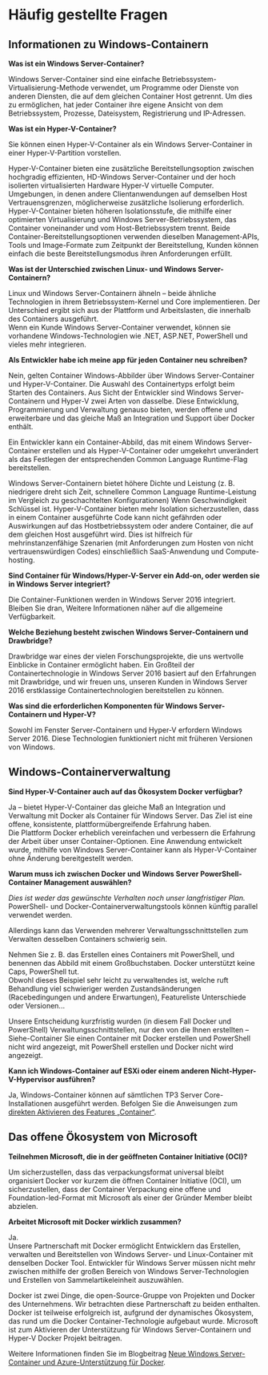 



# Häufig gestellte Fragen

## Informationen zu Windows-Containern

**Was ist ein Windows Server-Container?**

Windows Server-Container sind eine einfache Betriebssystem-Virtualisierung-Methode verwendet, um Programme oder Dienste von anderen Diensten, die auf dem gleichen Container Host getrennt. Um dies zu ermöglichen, hat jeder Container ihre eigene Ansicht von dem Betriebssystem, Prozesse, Dateisystem, Registrierung und IP-Adressen.

**Was ist ein Hyper-V-Container?**

Sie können einen Hyper-V-Container als ein Windows Server-Container in einer Hyper-V-Partition vorstellen.

Hyper-V-Container bieten eine zusätzliche Bereitstellungsoption zwischen hochgradig effizienten, HD-Windows Server-Container und der hoch isolierten virtualisierten Hardware Hyper-V virtuelle Computer. Umgebungen, in denen andere Clientanwendungen auf demselben Host Vertrauensgrenzen, möglicherweise zusätzliche Isolierung erforderlich. Hyper-V-Container bieten höheren Isolationsstufe, die mithilfe einer optimierten Virtualisierung und Windows Server-Betriebssystem, das Container voneinander und vom Host-Betriebssystem trennt. Beide Container-Bereitstellungsoptionen verwenden dieselben Management-APIs, Tools und Image-Formate zum Zeitpunkt der Bereitstellung, Kunden können einfach die beste Bereitstellungsmodus ihren Anforderungen erfüllt.

**Was ist der Unterschied zwischen Linux- und Windows Server-Containern?**

Linux und Windows Server-Containern ähneln – beide ähnliche Technologien in ihrem Betriebssystem-Kernel und Core implementieren. Der Unterschied ergibt sich aus der Plattform und Arbeitslasten, die innerhalb des Containers ausgeführt.  
Wenn ein Kunde Windows Server-Container verwendet, können sie vorhandene Windows-Technologien wie .NET, ASP.NET, PowerShell und vieles mehr integrieren.

**Als Entwickler habe ich meine app für jeden Container neu schreiben?**

Nein, gelten Container Windows-Abbilder über Windows Server-Container und Hyper-V-Container. Die Auswahl des Containertyps erfolgt beim Starten des Containers. Aus Sicht der Entwickler sind Windows Server-Containern und Hyper-V zwei Arten von dasselbe. Diese Entwicklung, Programmierung und Verwaltung genauso bieten, werden offene und erweiterbare und das gleiche Maß an Integration und Support über Docker enthält.

Ein Entwickler kann ein Container-Abbild, das mit einem Windows Server-Container erstellen und als Hyper-V-Container oder umgekehrt unverändert als das Festlegen der entsprechenden Common Language Runtime-Flag bereitstellen.

Windows Server-Containern bietet höhere Dichte und Leistung (z. B. niedrigere dreht sich Zeit, schnellere Common Language Runtime-Leistung im Vergleich zu geschachtelten Konfigurationen) Wenn Geschwindigkeit Schlüssel ist. Hyper-V-Container bieten mehr Isolation sicherzustellen, dass in einem Container ausgeführte Code kann nicht gefährden oder Auswirkungen auf das Hostbetriebssystem oder andere Container, die auf dem gleichen Host ausgeführt wird. Dies ist hilfreich für mehrinstanzenfähige Szenarien (mit Anforderungen zum Hosten von nicht vertrauenswürdigen Codes) einschließlich SaaS-Anwendung und Compute-hosting.

**Sind Container für Windows/Hyper-V-Server ein Add-on, oder werden sie in Windows Server integriert?**

Die Container-Funktionen werden in Windows Server 2016 integriert. Bleiben Sie dran, Weitere Informationen näher auf die allgemeine Verfügbarkeit.

**Welche Beziehung besteht zwischen Windows Server-Containern und Drawbridge?**

Drawbridge war eines der vielen Forschungsprojekte, die uns wertvolle Einblicke in Container ermöglicht haben. Ein Großteil der Containertechnologie in Windows Server 2016 basiert auf den Erfahrungen mit Drawbridge, und wir freuen uns, unseren Kunden in Windows Server 2016 erstklassige Containertechnologien bereitstellen zu können.

**Was sind die erforderlichen Komponenten für Windows Server-Containern und Hyper-V?**

Sowohl im Fenster Server-Containern und Hyper-V erfordern Windows Server 2016. Diese Technologien funktioniert nicht mit früheren Versionen von Windows.


## Windows-Containerverwaltung

**Sind Hyper-V-Container auch auf das Ökosystem Docker verfügbar?**

Ja – bietet Hyper-V-Container das gleiche Maß an Integration und Verwaltung mit Docker als Container für Windows Server. Das Ziel ist eine offene, konsistente, plattformübergreifende Erfahrung haben.  
Die Plattform Docker erheblich vereinfachen und verbessern die Erfahrung der Arbeit über unser Container-Optionen. Eine Anwendung entwickelt wurde, mithilfe von Windows Server-Container kann als Hyper-V-Container ohne Änderung bereitgestellt werden.

**Warum muss ich zwischen Docker und Windows Server PowerShell-Container Management auswählen?**

_Dies ist weder das gewünschte Verhalten noch unser langfristiger Plan._ PowerShell- und Docker-Containerverwaltungstools können künftig parallel verwendet werden.

Allerdings kann das Verwenden mehrerer Verwaltungsschnittstellen zum Verwalten desselben Containers schwierig sein.

Nehmen Sie z. B. das Erstellen eines Containers mit PowerShell, und benennen das Abbild mit einem Großbuchstaben. Docker unterstützt keine Caps, PowerShell tut.  
Obwohl dieses Beispiel sehr leicht zu verwaltendes ist, welche ruft Behandlung viel schwieriger werden Zustandsänderungen (Racebedingungen und andere Erwartungen), Featureliste Unterschiede oder Versionen...

Unsere Entscheidung kurzfristig wurden (in diesem Fall Docker und PowerShell) Verwaltungsschnittstellen, nur den von die Ihnen erstellten – Siehe-Container Sie einen Container mit Docker erstellen und PowerShell nicht wird angezeigt, mit PowerShell erstellen und Docker nicht wird angezeigt.

**Kann ich Windows-Container auf ESXi oder einem anderen Nicht-Hyper-V-Hypervisor ausführen?**

Ja, Windows-Container können auf sämtlichen TP3 Server Core-Installationen ausgeführt werden. Befolgen Sie die Anweisungen zum [direkten Aktivieren des Features „Container“](../quick_start/inplace_setup.md).


## Das offene Ökosystem von Microsoft

**Teilnehmen Microsoft, die in der geöffneten Container Initiative (OCI)?**

Um sicherzustellen, dass das verpackungsformat universal bleibt organisiert Docker vor kurzem die öffnen Container Initiative (OCI), um sicherzustellen, dass der Container Verpackung eine offene und Foundation-led-Format mit Microsoft als einer der Gründer Member bleibt abzielen.

**Arbeitet Microsoft mit Docker wirklich zusammen?**

Ja.  
Unsere Partnerschaft mit Docker ermöglicht Entwicklern das Erstellen, verwalten und Bereitstellen von Windows Server- und Linux-Container mit denselben Docker Tool. Entwickler für Windows Server müssen nicht mehr zwischen mithilfe der großen Bereich von Windows Server-Technologien und Erstellen von Sammelartikeleinheit auszuwählen.

Docker ist zwei Dinge, die open-Source-Gruppe von Projekten und Docker des Unternehmens. Wir betrachten diese Partnerschaft zu beiden enthalten. Docker ist teilweise erfolgreich ist, aufgrund der dynamisches Ökosystem, das rund um die Docker Container-Technologie aufgebaut wurde. Microsoft ist zum Aktivieren der Unterstützung für Windows Server-Containern und Hyper-V Docker Projekt beitragen.

Weitere Informationen finden Sie im Blogbeitrag [Neue Windows Server-Container und Azure-Unterstützung für Docker](http://azure.microsoft.com/blog/2014/10/15/new-windows-server-containers-and-azure-support-for-docker/?WT.mc_id=Blog_ServerCloud_Announce_TTD).




<!--HONumber=Feb16_HO4-->
